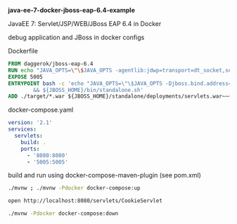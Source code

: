 **java-ee-7-docker-jboss-eap-6.4-example**

JavaEE 7: Servlet/JSP/WEB/JBoss EAP 6.4 in Docker

debug application and JBoss in docker configs

Dockerfile

```Dockerfile
FROM daggerok/jboss-eap-6.4
RUN echo "JAVA_OPTS=\"\$JAVA_OPTS -agentlib:jdwp=transport=dt_socket,server=y,suspend=n,address=5005\"" >> ${JBOSS_HOME}/bin/standalone.conf
EXPOSE 5005
ENTRYPOINT bash -c 'echo "JAVA_OPTS=\"\$JAVA_OPTS -Djboss.bind.address=0.0.0.0 -Djboss.bind.address.management=0.0.0.0\"" >> ${JBOSS_HOME}/bin/standalone.conf \
        && ${JBOSS_HOME}/bin/standalone.sh'
ADD ./target/*.war ${JBOSS_HOME}/standalone/deployments/servlets.war~~~~
```

docker-compose.yaml

```yml
version: '2.1'
services:
  servlets:
    build: .
    ports:
      - '8080:8080'
      - '5005:5005'
```

build and run using docker-compose-maven-plugin (see pom.xml)

```bash
./mvnw ; ./mvnw -Pdocker docker-compose:up

open http://localhost:8080/servlets/CookieServlet

./mvnw -Pdocker docker-compose:down
```



 
   
